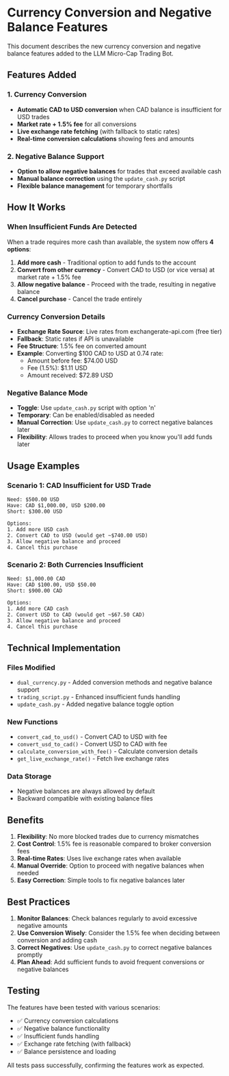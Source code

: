 # Currency Conversion and Negative Balance Features

This document describes the new currency conversion and negative balance features added to the LLM Micro-Cap Trading Bot.

## Features Added

### 1. Currency Conversion
- **Automatic CAD to USD conversion** when CAD balance is insufficient for USD trades
- **Market rate + 1.5% fee** for all conversions
- **Live exchange rate fetching** (with fallback to static rates)
- **Real-time conversion calculations** showing fees and amounts

### 2. Negative Balance Support
- **Option to allow negative balances** for trades that exceed available cash
- **Manual balance correction** using the `update_cash.py` script
- **Flexible balance management** for temporary shortfalls

## How It Works

### When Insufficient Funds Are Detected

When a trade requires more cash than available, the system now offers **4 options**:

1. **Add more cash** - Traditional option to add funds to the account
2. **Convert from other currency** - Convert CAD to USD (or vice versa) at market rate + 1.5% fee
3. **Allow negative balance** - Proceed with the trade, resulting in negative balance
4. **Cancel purchase** - Cancel the trade entirely

### Currency Conversion Details

- **Exchange Rate Source**: Live rates from exchangerate-api.com (free tier)
- **Fallback**: Static rates if API is unavailable
- **Fee Structure**: 1.5% fee on converted amount
- **Example**: Converting $100 CAD to USD at 0.74 rate:
  - Amount before fee: $74.00 USD
  - Fee (1.5%): $1.11 USD
  - Amount received: $72.89 USD

### Negative Balance Mode

- **Toggle**: Use `update_cash.py` script with option 'n'
- **Temporary**: Can be enabled/disabled as needed
- **Manual Correction**: Use `update_cash.py` to correct negative balances later
- **Flexibility**: Allows trades to proceed when you know you'll add funds later

## Usage Examples

### Scenario 1: CAD Insufficient for USD Trade
```
Need: $500.00 USD
Have: CAD $1,000.00, USD $200.00
Short: $300.00 USD

Options:
1. Add more USD cash
2. Convert CAD to USD (would get ~$740.00 USD)
3. Allow negative balance and proceed
4. Cancel this purchase
```

### Scenario 2: Both Currencies Insufficient
```
Need: $1,000.00 CAD
Have: CAD $100.00, USD $50.00
Short: $900.00 CAD

Options:
1. Add more CAD cash
2. Convert USD to CAD (would get ~$67.50 CAD)
3. Allow negative balance and proceed
4. Cancel this purchase
```

## Technical Implementation

### Files Modified
- `dual_currency.py` - Added conversion methods and negative balance support
- `trading_script.py` - Enhanced insufficient funds handling
- `update_cash.py` - Added negative balance toggle option

### New Functions
- `convert_cad_to_usd()` - Convert CAD to USD with fee
- `convert_usd_to_cad()` - Convert USD to CAD with fee
- `calculate_conversion_with_fee()` - Calculate conversion details
- `get_live_exchange_rate()` - Fetch live exchange rates

### Data Storage
- Negative balances are always allowed by default
- Backward compatible with existing balance files

## Benefits

1. **Flexibility**: No more blocked trades due to currency mismatches
2. **Cost Control**: 1.5% fee is reasonable compared to broker conversion fees
3. **Real-time Rates**: Uses live exchange rates when available
4. **Manual Override**: Option to proceed with negative balances when needed
5. **Easy Correction**: Simple tools to fix negative balances later

## Best Practices

1. **Monitor Balances**: Check balances regularly to avoid excessive negative amounts
2. **Use Conversion Wisely**: Consider the 1.5% fee when deciding between conversion and adding cash
3. **Correct Negatives**: Use `update_cash.py` to correct negative balances promptly
4. **Plan Ahead**: Add sufficient funds to avoid frequent conversions or negative balances

## Testing

The features have been tested with various scenarios:
- ✅ Currency conversion calculations
- ✅ Negative balance functionality
- ✅ Insufficient funds handling
- ✅ Exchange rate fetching (with fallback)
- ✅ Balance persistence and loading

All tests pass successfully, confirming the features work as expected.
